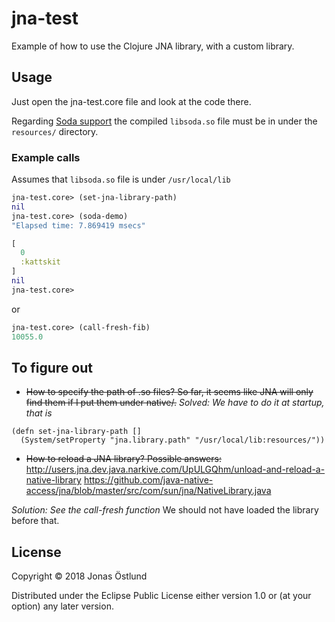 # jna-test

Example of how to use the Clojure JNA library, with a custom library.

## Usage

Just open the jna-test.core file and look at the code there.

Regarding [Soda support](https://github.com/jonasseglare/soda-cpp) the compiled ```libsoda.so``` file must be in under the ```resources/``` directory.

### Example calls

Assumes that ```libsoda.so``` file is under ```/usr/local/lib```
```clojure
jna-test.core> (set-jna-library-path)
nil
jna-test.core> (soda-demo)
"Elapsed time: 7.869419 msecs"

[
  0
  :kattskit
]
nil
jna-test.core> 
```

or

```clojure
jna-test.core> (call-fresh-fib)
10055.0
```

## To figure out

  * ~~How to specify the path of .so files? So far, it seems like JNA will only find them if I put them under native/.~~ *Solved: We have to do it at startup, that is*
```
(defn set-jna-library-path []
  (System/setProperty "jna.library.path" "/usr/local/lib:resources/"))
```

  * ~~How to reload a JNA library?  Possible answers:~~
http://users.jna.dev.java.narkive.com/UpULGQhm/unload-and-reload-a-native-library
https://github.com/java-native-access/jna/blob/master/src/com/sun/jna/NativeLibrary.java

  *Solution: See the call-fresh function* We should not have loaded the library before that.

## License

Copyright © 2018 Jonas Östlund

Distributed under the Eclipse Public License either version 1.0 or (at
your option) any later version.
